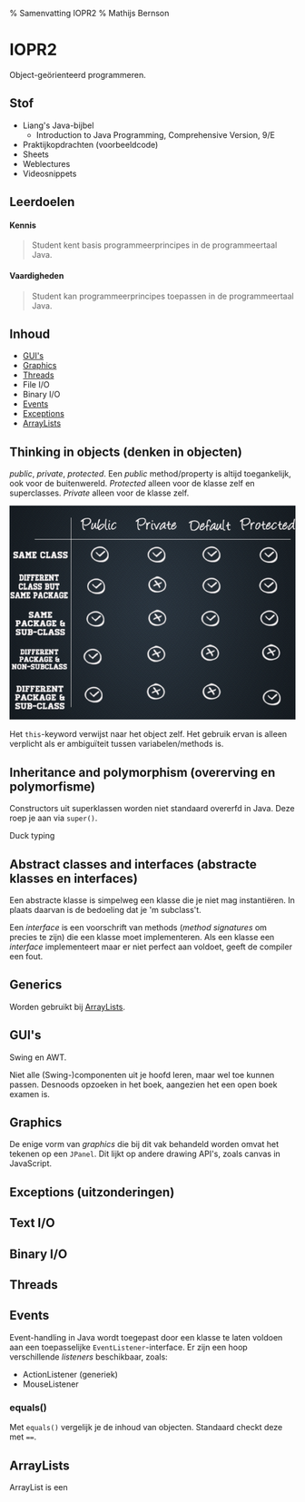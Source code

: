 % Samenvatting IOPR2
% Mathijs Bernson

# IOPR2

Object-geörienteerd programmeren.

## Stof

* Liang's Java-bijbel
	* Introduction to Java Programming, Comprehensive Version, 9/E
* Praktijkopdrachten (voorbeeldcode)
* Sheets
* Weblectures
* Videosnippets

## Leerdoelen

#### Kennis

> Student kent basis programmeerprincipes in de programmeertaal Java.

#### Vaardigheden

> Student kan programmeerprincipes toepassen in de programmeertaal Java.

## Inhoud

* [GUI's](#guis)
* [Graphics](#graphics)
* [Threads](#threads)
* File I/O
* Binary I/O
* [Events](#events)
* [Exceptions](#exceptions)
* [ArrayLists](#arraylists)

## Thinking in objects (denken in objecten)

_public_, _private_, _protected_. Een _public_ method/property is altijd toegankelijk, ook voor de buitenwereld. _Protected_ alleen voor de klasse zelf en superclasses. _Private_ alleen voor de klasse zelf.

![](public-private-protected.png)

Het `this`-keyword verwijst naar het object zelf. Het gebruik ervan is alleen verplicht als er ambiguïteit tussen variabelen/methods is.

## Inheritance and polymorphism (overerving en polymorfisme)

Constructors uit superklassen worden niet standaard overerfd in Java. Deze roep je aan via `super()`.

Duck typing

## Abstract classes and interfaces (abstracte klasses en interfaces)

Een abstracte klasse is simpelweg een klasse die je niet mag instantiëren. In plaats daarvan is de bedoeling dat je 'm subclass't.

Een _interface_ is een voorschrift van methods (_method signatures_ om precies te zijn) die een klasse moet implementeren. Als een klasse een _interface_ implementeert maar er niet perfect aan voldoet, geeft de compiler een fout.

## Generics

Worden gebruikt bij [ArrayLists](#arraylists).

## GUI's

Swing en AWT.

Niet alle (Swing-)componenten uit je hoofd leren, maar wel toe kunnen passen. Desnoods opzoeken in het boek, aangezien het een open boek examen is.

## Graphics

De enige vorm van _graphics_ die bij dit vak behandeld worden omvat het tekenen op een `JPanel`. Dit lijkt op andere drawing API's, zoals canvas in JavaScript.

## Exceptions (uitzonderingen)

## Text I/O

## Binary I/O

## Threads

## Events

Event-handling in Java wordt toegepast door een klasse te laten voldoen aan een toepasselijke `EventListener`-interface. Er zijn een hoop verschillende _listeners_ beschikbaar, zoals:

* ActionListener (generiek)
* MouseListener

### equals()

Met `equals()` vergelijk je de inhoud van objecten. Standaard checkt deze met `==`.

## ArrayLists

ArrayList is een 